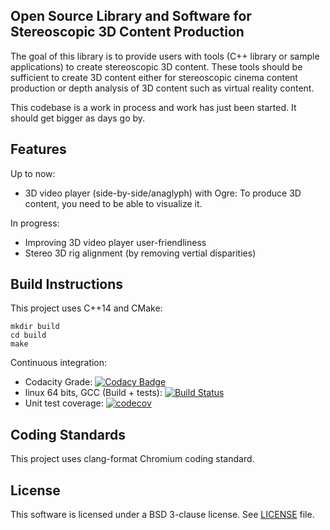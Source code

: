 ## Open Source Library and Software for Stereoscopic 3D Content Production

The goal of this library is to provide users with tools (C++ library or sample applications) to create stereoscopic 3D content.
These tools should be sufficient to create 3D content either for stereoscopic cinema content production or depth analysis of 3D content such as virtual reality content.

This codebase is a work in process and work has just been started. It should get bigger as days go by.

## Features

Up to now: 
* 3D video player (side-by-side/anaglyph) with Ogre: To produce 3D content, you need to be able to visualize it.

In progress:
* Improving 3D video player user-friendliness
* Stereo 3D rig alignment (by removing vertial disparities)

## Build Instructions

This project uses C++14 and CMake:

```
mkdir build
cd build
make
```

Continuous integration:
- Codacity Grade: [![Codacy Badge](https://api.codacy.com/project/badge/Grade/b1f285e4d9f34686910f4cc100c6f56d)](https://www.codacy.com/app/hugbed/OpenS3D?utm_source=github.com&utm_medium=referral&utm_content=hugbed/OpenS3D&utm_campaign=badger)
 - linux 64 bits, GCC (Build + tests): [![Build Status](https://travis-ci.org/hugbed/OpenS3D.svg?branch=master)](https://travis-ci.org/hugbed/OpenS3D)
 - Unit test coverage: [![codecov](https://codecov.io/gh/hugbed/OpenS3D/branch/master/graph/badge.svg)](https://codecov.io/gh/hugbed/OpenS3D)

## Coding Standards

This project uses clang-format Chromium coding standard.

## License

This software is licensed under a BSD 3-clause license. See [LICENSE](LICENSE) file.
